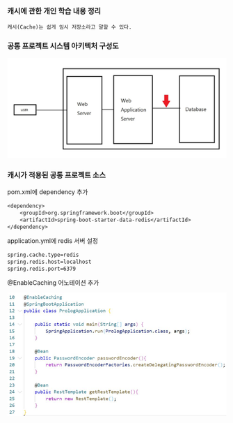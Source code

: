 ### 캐시에 관한 개인 학습 내용 정리

~~~
캐시(Cache)는 쉽게 임시 저장소라고 말할 수 있다.
~~~

### 공통 프로젝트 시스템 아키텍처 구성도

![ex_screenshot](./시스템아키텍쳐.JPG)

### 캐시가 적용된 공통 프로젝트 소스

pom.xml에 dependency 추가
~~~
<dependency> 
    <groupId>org.springframework.boot</groupId> 
    <artifactId>spring-boot-starter-data-redis</artifactId> 
</dependency>
~~~

application.yml에 redis 서버 설정
~~~
spring.cache.type=redis 
spring.redis.host=localhost 
spring.redis.port=6379
~~~

@EnableCaching 어노테이션 추가

![ex_screenshot](./annotation.JPG)

